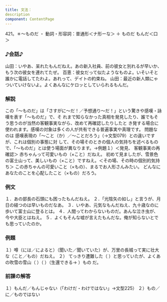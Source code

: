 ```yaml
---
title: 文法：
description
component: ContentPage
---
```



421。＊～ものだ ・
動詞・形容詞：普通形＜ナ形ーな＞ ＋ ものだ
もんだ＜口＞
### ♪会話♪
山田：いやあ、呆れたもんだねえ。あの新入社員、前の彼女と別れるが早いか、もう次の彼女を連れてたぜ。 百恵：彼女だって似たようなものよ。いそいそと誰かに電話してたわよ。あれって、デイトの約束ね。 山田：最近の新人類にゃついていけないよ。よくあんなにケロッとしていられるもんだ。
### 解説
この「～ものだ」は「さすがに～だ！／予想通り～だ！」という驚きや感嘆・詠嘆を表す「～ものだ」で、そ れまで知らなかった真相を発見したり、誰でもそう思うのが当然の客観事実ながら、改めて再確認したりしたと き発する場合に使われます。感嘆の対象は多くの人が共有できる普遍事実や真理です。
問題なのは 感嘆表現の「～こと（か）／～ことだろう」（→文型079）との違いですが、これは個別の事態に対 して、その場そのときの個人の気持ちを述べるもので、「～ものだ」とは使う場面が異なります。→例題１）＜発見、 客観事実の再確認＞
赤ちゃんって可愛いもの（×こと）だねえ。 初めて見ましたが、雪景色の富士山って、美しいもの（×こと）ですねえ。＜その場、その時の個別的気持
ち＞
この赤ちゃんの可愛いこと（×もの）、まるでお人形さんみたい。 どんなにあなたのことを心配したこと（×もの）だろう。
### 例文
１．あの部長の石頭にも困ったもんだねえ。
２．「光陰矢の如し」と言うが、月日の経つのは早いものだなあ。
３．いやあ、元気なもんだねえ、九十歳なのに歩いて富士山に登るとは。
４．人間ってわからないものだ。あんな泣き虫が、今や大臣とはねえ。
５．よくもそんな嘘が言えたもんだな。俺が知らないとでも思っていたのか。
### 例題
１）噂（には／によると）（聞いた／聞いていた）が、万里の長城って実に壮大な（こと／もの）だねえ。
２） てっきり遭難した（ ）と思っていたが、よくあの吹雪の雪山（ ）（ ）（生還できる→ ）もの
だ。      
### 前課の解答
１）もんだ／もんじゃない（「わけだ・わけではない」→文型225）
２）もの／に／ものではない
